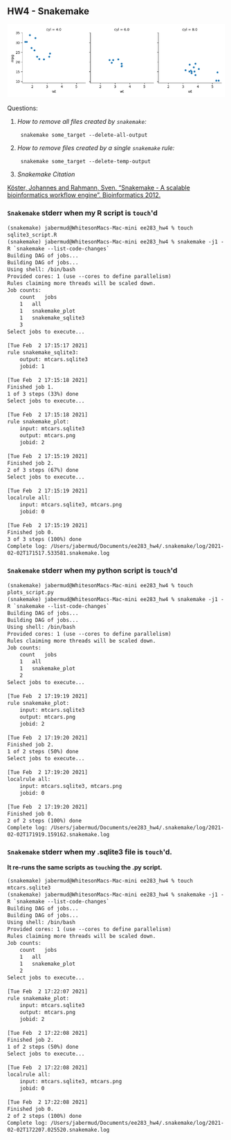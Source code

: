 ## HW4 - Snakemake

![snakemake output](mtcars.png "Snakemake Hw4 Output")

Questions:

1. _How to remove all files created by `snakemake`:_

        snakemake some_target --delete-all-output

2. _How to remove files created by a single `snakemake` rule:_

        snakemake some_target --delete-temp-output

3. _Snakemake Citation_

[Köster, Johannes and Rahmann, Sven. “Snakemake - A scalable bioinformatics workflow engine”. Bioinformatics 2012.](https://bioinformatics.oxfordjournals.org/content/28/19/2520)

### `Snakemake` stderr when my R script is `touch`'d

```
(snakemake) jabermud@WhitesonMacs-Mac-mini ee283_hw4 % touch sqlite3_script.R                          
(snakemake) jabermud@WhitesonMacs-Mac-mini ee283_hw4 % snakemake -j1 -R `snakemake --list-code-changes`
Building DAG of jobs...
Building DAG of jobs...
Using shell: /bin/bash
Provided cores: 1 (use --cores to define parallelism)
Rules claiming more threads will be scaled down.
Job counts:
	count	jobs
	1	all
	1	snakemake_plot
	1	snakemake_sqlite3
	3
Select jobs to execute...

[Tue Feb  2 17:15:17 2021]
rule snakemake_sqlite3:
    output: mtcars.sqlite3
    jobid: 1

[Tue Feb  2 17:15:18 2021]
Finished job 1.
1 of 3 steps (33%) done
Select jobs to execute...

[Tue Feb  2 17:15:18 2021]
rule snakemake_plot:
    input: mtcars.sqlite3
    output: mtcars.png
    jobid: 2

[Tue Feb  2 17:15:19 2021]
Finished job 2.
2 of 3 steps (67%) done
Select jobs to execute...

[Tue Feb  2 17:15:19 2021]
localrule all:
    input: mtcars.sqlite3, mtcars.png
    jobid: 0

[Tue Feb  2 17:15:19 2021]
Finished job 0.
3 of 3 steps (100%) done
Complete log: /Users/jabermud/Documents/ee283_hw4/.snakemake/log/2021-02-02T171517.533581.snakemake.log

```

### `Snakemake` stderr when my python script is `touch`'d

```
(snakemake) jabermud@WhitesonMacs-Mac-mini ee283_hw4 % touch plots_script.py 
(snakemake) jabermud@WhitesonMacs-Mac-mini ee283_hw4 % snakemake -j1 -R `snakemake --list-code-changes`
Building DAG of jobs...
Building DAG of jobs...
Using shell: /bin/bash
Provided cores: 1 (use --cores to define parallelism)
Rules claiming more threads will be scaled down.
Job counts:
	count	jobs
	1	all
	1	snakemake_plot
	2
Select jobs to execute...

[Tue Feb  2 17:19:19 2021]
rule snakemake_plot:
    input: mtcars.sqlite3
    output: mtcars.png
    jobid: 2

[Tue Feb  2 17:19:20 2021]
Finished job 2.
1 of 2 steps (50%) done
Select jobs to execute...

[Tue Feb  2 17:19:20 2021]
localrule all:
    input: mtcars.sqlite3, mtcars.png
    jobid: 0

[Tue Feb  2 17:19:20 2021]
Finished job 0.
2 of 2 steps (100%) done
Complete log: /Users/jabermud/Documents/ee283_hw4/.snakemake/log/2021-02-02T171919.159162.snakemake.log

```

### `Snakemake` stderr when my .sqlite3 file is `touch`'d. 

**It re-runs the same scripts as `touch`ing the .py script.**

```
(snakemake) jabermud@WhitesonMacs-Mac-mini ee283_hw4 % touch mtcars.sqlite3 
(snakemake) jabermud@WhitesonMacs-Mac-mini ee283_hw4 % snakemake -j1 -R `snakemake --list-code-changes`
Building DAG of jobs...
Building DAG of jobs...
Using shell: /bin/bash
Provided cores: 1 (use --cores to define parallelism)
Rules claiming more threads will be scaled down.
Job counts:
	count	jobs
	1	all
	1	snakemake_plot
	2
Select jobs to execute...

[Tue Feb  2 17:22:07 2021]
rule snakemake_plot:
    input: mtcars.sqlite3
    output: mtcars.png
    jobid: 2

[Tue Feb  2 17:22:08 2021]
Finished job 2.
1 of 2 steps (50%) done
Select jobs to execute...

[Tue Feb  2 17:22:08 2021]
localrule all:
    input: mtcars.sqlite3, mtcars.png
    jobid: 0

[Tue Feb  2 17:22:08 2021]
Finished job 0.
2 of 2 steps (100%) done
Complete log: /Users/jabermud/Documents/ee283_hw4/.snakemake/log/2021-02-02T172207.025520.snakemake.log

```